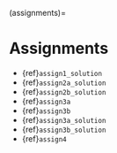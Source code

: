 (assignments)=
# Assignments

* {ref}`assign1_solution`
* {ref}`assign2a_solution`
* {ref}`assign2b_solution`
* {ref}`assign3a`
* {ref}`assign3b`
* {ref}`assign3a_solution`
* {ref}`assign3b_solution`
* {ref}`assign4`

